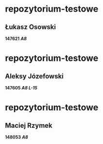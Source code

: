 # repozytorium-testowe
## Łukasz Osowski
**147621**
***A8***
# repozytorium-testowe
## Aleksy Józefowski
**147605**
***A8 L-15***
# repozytorium-testowe
## Maciej Rzymek
**148053**
***A8***
